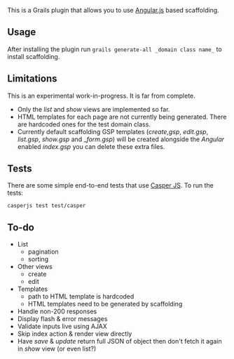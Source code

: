 This is a Grails plugin that allows you to use [Angular.js](http://angularjs.org/) based scaffolding.

## Usage

After installing the plugin run `grails generate-all _domain class name_` to install scaffolding.

## Limitations

This is an experimental work-in-progress. It is far from complete.

- Only the _list_ and _show_ views are implemented so far.
- HTML templates for each page are not currently being generated. There are hardcoded ones for the test domain class.
- Currently default scaffolding GSP templates (_create,gsp_, _edit.gsp_, _list.gsp_, _show.gsp_ and __form.gsp_) will be created alongside the _Angular_ enabled _index.gsp_ you can delete these extra files.

## Tests

There are some simple end-to-end tests that use [Casper JS](http://casperjs.org/). To run the tests:

	casperjs test test/casper

## To-do

- List
    - pagination
    - sorting
- Other views
    - create
    - edit
- Templates
    - path to HTML template is hardcoded
    - HTML templates need to be generated by scaffolding
- Handle non-200 responses
- Display flash & error messages
- Validate inputs live using AJAX
- Skip index action & render view directly
- Have _save_ & _update_ return full JSON of object then don't fetch it again in _show_ view (or even list?)

